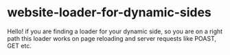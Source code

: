 # website-loader-for-dynamic-sides
Hello!
if you are finding a loader for your dynamic side, so you are on a right path 
this loader works on page reloading and server requests like POAST, GET etc.
